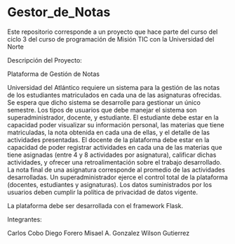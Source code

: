# Gestor_de_Notas
Este repositorio corresponde a un proyecto que hace parte del curso del ciclo 3 del curso de programación de Misión TIC con la Universidad del Norte

Descripción del Proyecto:

Plataforma de Gestión de Notas

Universidad del Atlántico requiere un sistema para la gestión de las notas de los estudiantes matriculados en cada una de las asignaturas ofrecidas. Se espera que dicho sistema se desarrolle para gestionar un único semestre.
Los tipos de usuarios que debe manejar el sistema son superadministrador, docente, y estudiante.
El estudiante debe estar en la capacidad poder visualizar su información personal, las materias que tiene matriculadas, la nota obtenida en cada una de ellas, y el detalle de las actividades presentadas.
El docente de la plataforma debe estar en la capacidad de poder registrar actividades en cada una de las materias que tiene asignadas (entre 4 y 8 actividades por asignatura), calificar dichas actividades, y ofrecer una retroalimentación sobre el trabajo desarrollado.
La nota final de una asignatura corresponde al promedio de las actividades desarrolladas.
Un superadministrador ejerce el control total de la plataforma (docentes, estudiantes y asignaturas).
Los datos suministrados por los usuarios deben cumplir la política de privacidad de datos vigente.

La plataforma debe ser desarrollada con el framework Flask.


Integrantes:

Carlos Cobo
Diego Forero
Misael A. Gonzalez
Wilson Gutierrez
